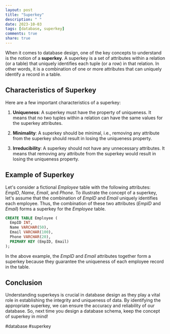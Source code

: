 ```yaml
---
layout: post
title: "Superkey"
description: " "
date: 2023-10-03
tags: [database, superkey]
comments: true
share: true
---
```


When it comes to database design, one of the key concepts to understand is the notion of a **superkey**. A superkey is a set of attributes within a relation (or a table) that uniquely identifies each tuple (or a row) in that relation. In other words, it is a combination of one or more attributes that can uniquely identify a record in a table.

## Characteristics of Superkey

Here are a few important characteristics of a superkey:

1. **Uniqueness**: A superkey must have the property of uniqueness. It means that no two tuples within a relation can have the same values for the superkey attributes.

2. **Minimality**: A superkey should be minimal, i.e., removing any attribute from the superkey should result in losing the uniqueness property.

3. **Irreducibility**: A superkey should not have any unnecessary attributes. It means that removing any attribute from the superkey would result in losing the uniqueness property.

## Example of Superkey

Let's consider a fictional *Employee* table with the following attributes: *EmpID*, *Name*, *Email*, and *Phone*. To illustrate the concept of a superkey, let's assume that the combination of *EmpID* and *Email* uniquely identifies each employee. Thus, the combination of these two attributes (*EmpID* and *Email*) forms a superkey for the *Employee* table.

```sql
CREATE TABLE Employee (
  EmpID INT,
  Name VARCHAR(50),
  Email VARCHAR(100),
  Phone VARCHAR(20),
  PRIMARY KEY (EmpID, Email)
);
```

In the above example, the *EmpID* and *Email* attributes together form a superkey because they guarantee the uniqueness of each employee record in the table.

## Conclusion

Understanding superkeys is crucial in database design as they play a vital role in establishing the integrity and uniqueness of data. By identifying the appropriate superkey, we can ensure the accuracy and reliability of our database. So, next time you design a database schema, keep the concept of superkey in mind!

#database #superkey